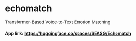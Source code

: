 # echomatch
Transformer-Based Voice-to-Text Emotion Matching


#### App link: https://huggingface.co/spaces/SEASG/Echomatch 